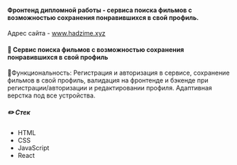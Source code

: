 #### Фронтенд дипломной работы - сервиса поиска фильмов с возможностью сохранения понравившихся в свой профиль.

Адрес сайта - www.hadzime.xyz

#### :movie_camera: Сервис поиска фильмов с возможностью сохранения понравившихся в свой профиль
:wrench:Функциональность: Регистрация и авторизация в сервисе, сохранение фильмов в свой 
профиль, валидация на фронтенде и бэкенде при регистрации/авторизации и 
редактировании профиля. Адаптивная верстка под все устройства.

##### :pencil2: Стек
- HTML
- CSS
- JavaScript
- React


